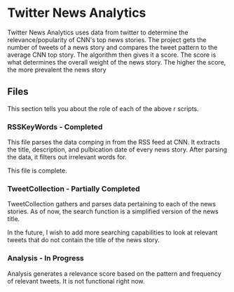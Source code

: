# Twitter News Analytics

Twitter News Analytics uses data from twitter to determine the relevance/popularity of CNN's top news stories. The project gets
the number of tweets of a news story and compares the tweet pattern to the average CNN top story. The algorithm then gives it a score.
The score is what determines the overall weight of the news story. The higher the score, the more prevalent the news story


## Files

This section tells you about the role of each of the above r scripts.

### RSSKeyWords - Completed

This file parses the data comping in from the RSS feed at CNN. It extracts the title, description, and pulbication date of every 
news story. After parsing the data, it filters out irrelevant words for.

This file is complete.

### TweetCollection - Partially Completed

TweetCollection gathers and parses data pertaining to each of the news stories. As of now, the search function is a simplified version
of the news title.

In the future, I wish to add more searching capabilities to look at relevant tweets that do not contain the title of the news story.


### Analysis - In Progress

Analysis generates a relevance score based on the pattern and frequency of relevant tweets. It is not functional right now. 

